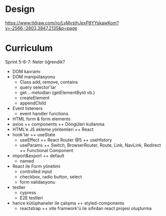 # Design

https://www.tldraw.com/ro/LyMvsthJexP8YYskawKom?v=-2566,-2803,3847,2135&p=page

# Curriculum

Sprint 5-6-7: Neler öğrendik?

- DOM kavramı
- DOM manipülasyonu
  - Class add, remove, contains
  - query selector'lar
  - get... metodları (getElementById vb.)
  - createElement
  - appendChild
- Event listeners
  - event handler functions
- HTML form & form elements
- axios
  ++ components
  ++ Döngüleri kullanma
- HTML'e JS ekleme yöntemleri
  ++ React
- hook'lar
  ++ useState
  - useEffect
    ++ React Router @5
    ++ useHistory
  - useParams
    ++ Switch, BrowserRouter, Route, Link, NavLink, Redirect
    ++ Functional Component
- import&export
  ++ default
  - named
- React ile Form yönetimi
  - controlled input
  - checkbox, radio button, select
  - form validasyonu
- testler
  - cypress
  - E2E testleri
- harice kütüphaneler ile çalışma
  ++ styled-components
  - reactstrap
    ++ vite framwork'ü ile sıfırdan react projesi oluşturma
